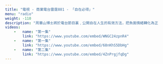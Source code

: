 ```yaml
---
title: "電視 - 商業電台雷霆881 - 「自在必得」"
menu: "radio"
weight: -110
description: "周華山博士將於電台節目裏﹐公開自在人生的有效方法，把負面情緒轉化為正能量去盡情創造、解開家人間既愛且痛的糾纏，共建有效溝通及幸福家庭，活得輕鬆自在。誠邀閣下準時收聽，與DP同步經歷轉化。"
videos:
    -   name: "第一集"
        link: "https://www.youtube.com/embed/WNGC24zpnR4"
    -   name: "第一集"
        link: "https://www.youtube.com/embed/68nKhS5DbHg"
    -   name: "第二集"
        link: "https://www.youtube.com/embed/4ZnPrgjfqDg"
---
```


